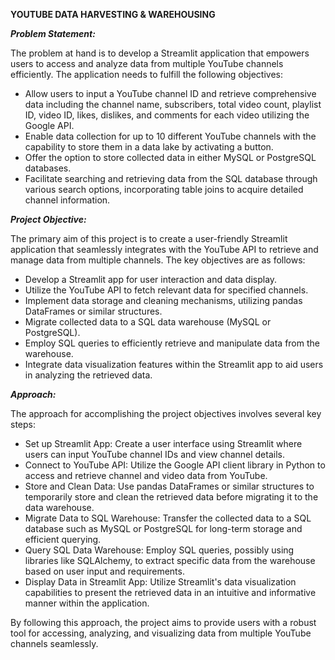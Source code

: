 ******YOUTUBE DATA HARVESTING & WAREHOUSING******

***Problem Statement:***

The problem at hand is to develop a Streamlit application that empowers users to access and analyze data from multiple YouTube channels efficiently. The application needs to fulfill the following objectives:
* Allow users to input a YouTube channel ID and retrieve comprehensive data including the channel name, subscribers, total video count, playlist ID, video ID, likes, dislikes, and comments for each video utilizing the Google API.
* Enable data collection for up to 10 different YouTube channels with the capability to store them in a data lake by activating a button.
* Offer the option to store collected data in either MySQL or PostgreSQL databases.
* Facilitate searching and retrieving data from the SQL database through various search options, incorporating table joins to acquire detailed channel information.


***Project Objective:***

The primary aim of this project is to create a user-friendly Streamlit application that seamlessly integrates with the YouTube API to retrieve and manage data from multiple channels. The key objectives are as follows:
* Develop a Streamlit app for user interaction and data display.
* Utilize the YouTube API to fetch relevant data for specified channels.
* Implement data storage and cleaning mechanisms, utilizing pandas DataFrames or similar structures.
* Migrate collected data to a SQL data warehouse (MySQL or PostgreSQL).
* Employ SQL queries to efficiently retrieve and manipulate data from the warehouse.
* Integrate data visualization features within the Streamlit app to aid users in analyzing the retrieved data.



***Approach:***

The approach for accomplishing the project objectives involves several key steps:
* Set up Streamlit App: Create a user interface using Streamlit where users can input YouTube channel IDs and view channel details.
* Connect to YouTube API: Utilize the Google API client library in Python to access and retrieve channel and video data from YouTube.
* Store and Clean Data: Use pandas DataFrames or similar structures to temporarily store and clean the retrieved data before migrating it to the data warehouse.
* Migrate Data to SQL Warehouse: Transfer the collected data to a SQL database such as MySQL or PostgreSQL for long-term storage and efficient querying.
* Query SQL Data Warehouse: Employ SQL queries, possibly using libraries like SQLAlchemy, to extract specific data from the warehouse based on user input and requirements.
* Display Data in Streamlit App: Utilize Streamlit's data visualization capabilities to present the retrieved data in an intuitive and informative manner within the application.

By following this approach, the project aims to provide users with a robust tool for accessing, analyzing, and visualizing data from multiple YouTube channels seamlessly.







